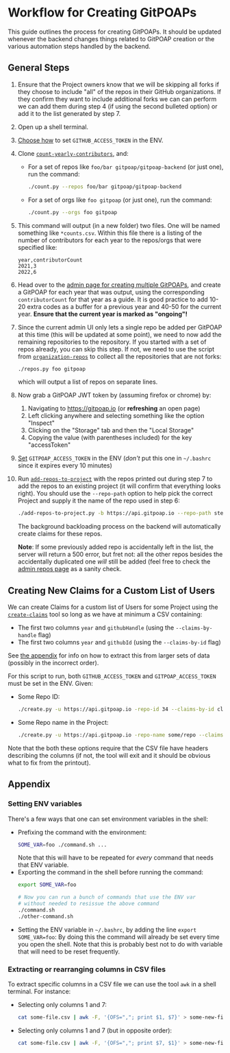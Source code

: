 # Workflow for Creating GitPOAPs

This guide outlines the process for creating GitPOAPs. It should be updated whenever the backend changes
things related to GitPOAP creation or the various automation steps handled by the backend.

## General Steps

1. Ensure that the Project owners know that we will be skipping all forks if they choose to include "all" of
   the repos in their GitHub organizations. If they confirm they want to include additional forks we can
   can perform we can add them during step 4 (if using the second bulleted option) or add it to the list
   generated by step 7.
2. Open up a shell terminal.
3. [Choose how](#setting-env-variables) to set `GITHUB_ACCESS_TOKEN` in the ENV.
4. Clone [`count-yearly-contributors`](https://github.com/gitpoap/count-yearly-contributors), and:
    * For a set of repos like `foo/bar gitpoap/gitpoap-backend` (or just one), run the command:
        ```sh
        ./count.py --repos foo/bar gitpoap/gitpoap-backend
        ```
    * For a set of orgs like `foo gitpoap` (or just one), run the command:
        ```sh
        ./count.py --orgs foo gitpoap
        ```
5. This command will output (in a new folder) two files. One will be named something like `*counts.csv`.
    Within this file there is a listing of the number of contributors for each year to the repos/orgs that
    were specified like:
    ```csv
    year,contributorCount
    2021,3
    2022,6
    ```
6. Head over to the [admin page for creating multiple GitPOAPs](https://www.gitpoap.io/admin/gitpoap/create-multiple),
    and create a GitPOAP for each year that was output, using the corresponding `contributorCount` for that year as a guide.
    It is good practice to add 10-20 extra codes as a buffer for a previous year and 40-50 for the current year. **Ensure
    that the current year is marked as "ongoing"!**
7. Since the current admin UI only lets a single repo be added per GitPOAP at this time (this will be updated at some point),
    we need to now add the remaining repositories to the repository. If you started with a set of repos already, you can
    skip this step. If not, we need to use the script from [`organization-repos`](https://github.com/gitpoap/organization-repos)
    to collect all the repositories that are not forks:
    ```sh
    ./repos.py foo gitpoap
    ```
    which will output a list of repos on separate lines.
8. Now grab a GitPOAP JWT token by (assuming firefox or chrome) by:
    1. Navigating to https://gitpoap.io (or **refreshing** an open page)
    2. Left clicking anywhere and selecting something like the option "Inspect"
    3. Clicking on the "Storage" tab and then the "Local Storage"
    4. Copying the value (with parentheses included) for the key "accessToken"
9. [Set](#setting-env-variables) `GITPOAP_ACCESS_TOKEN` in the ENV (*don't* put this one in `~/.bashrc` since
    it expires every 10 minutes)
10. Run [`add-repos-to-project`](https://github.com/gitpoap/add-repos-to-project) with the repos printed out during step 7
    to add the repos to an existing project (it will confirm that everything looks right). You should use the `--repo-path`
    option to help pick the correct Project and supply it the name of the repo used in step 6:
    ```sh
    ./add-repos-to-project.py -b https://api.gitpoap.io --repo-path step-6/repo-name --new-repos new/repos go/here
    ```
    The background backloading process on the backend will automatically create claims for these repos.
    
    **Note**: If some previously added repo is accidentally left in the list, the server will return a 500 error, but fret not:
    all the other repos besides the accidentally duplicated one *will* still be added (feel free to check the
    [admin repos page](https://www.gitpoap.io/admin/repos) as a sanity check.

## Creating New Claims for a Custom List of Users

We can create Claims for a custom list of Users for some Project using the
[`create-claims`](https://github.com/gitpoap/create-claims) tool so long as we have at minimum a CSV containing:
* The first two columns `year` and `githubHandle` (using the `--claims-by-handle` flag)
* The first two columns `year` and `githubId` (using the `--claims-by-id` flag)

See [the appendix](#extracting-or-rearranging-columns-in-csv-files) for info on how to extract this from larger
sets of data (possibly in the incorrect order).

For this script to run, both `GITHUB_ACCESS_TOKEN` and `GITPOAP_ACCESS_TOKEN` must be set in the ENV. Given:
* Some Repo ID:
    ```sh
    ./create.py -u https://api.gitpoap.io -repo-id 34 --claims-by-id claims-by-id-file.csv
    ```
* Some Repo name in the Project:
    ```sh
    ./create.py -u https://api.gitpoap.io -repo-name some/repo --claims-by-id claims-by-id-file.csv
    ```

Note that the both these options require that the CSV file have headers describing the columns (if not, the tool will
exit and it should be obvious what to fix from the printout).

## Appendix

### Setting ENV variables

There's a few ways that one can set environment variables in the shell:
* Prefixing the command with the environment:
    ```sh
    SOME_VAR=foo ./command.sh ...
    ```
    Note that this will have to be repeated for *every* command that needs that ENV variable.
* Exporting the command in the shell before running the command:
    ```sh
    export SOME_VAR=foo

    # Now you can run a bunch of commands that use the ENV var
    # without needed to resissue the above command
    ./command.sh
    ./other-command.sh
    ```
* Setting the ENV variable in `~/.bashrc`, by adding the line `export SOME_VAR=foo`: By doing this
    the command will already be set every time you open the shell. Note that this is probably best
    not to do with variable that will need to be reset frequently.

### Extracting or rearranging columns in CSV files

To extract specific columns in a CSV file we can use the tool `awk` in a shell terminal. For instance:
* Selecting only columns 1 and 7:
    ```sh
    cat some-file.csv | awk -F, '{OFS=","; print $1, $7}' > some-new-file.csv
    ```
* Selecting only columns 1 and 7 (but in opposite order):
    ```sh
    cat some-file.csv | awk -F, '{OFS=","; print $7, $1}' > some-new-file.csv
    ```
